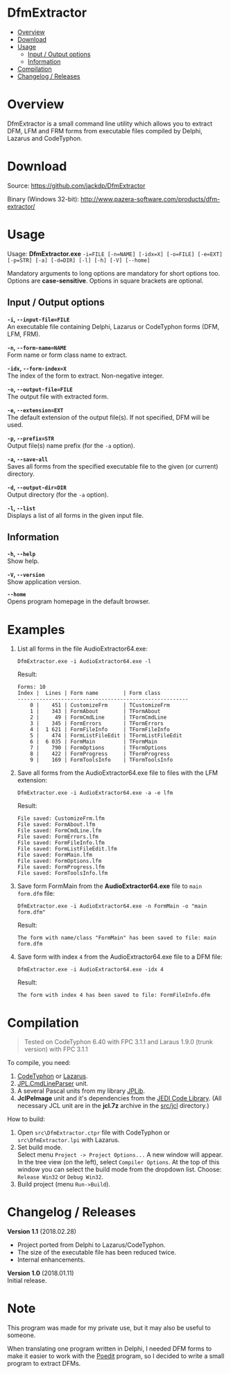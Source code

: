 # DfmExtractor 

* [Overview](#overview)
* [Download](#download)
* [Usage](#usage)
	* [Input / Output options](#input--output-options)
	* [Information](#information)
* [Compilation](#compilation)
* [Changelog / Releases](#changelog--releases)

# Overview

DfmExtractor is a small command line utility which allows you to extract DFM, LFM and FRM forms from executable files compiled by Delphi, Lazarus and CodeTyphon.

# Download

Source: https://github.com/jackdp/DfmExtractor

Binary (Windows 32-bit): http://www.pazera-software.com/products/dfm-extractor/


# Usage

Usage: **DfmExtractor.exe** `-i=FILE [-n=NAME] [-idx=X] [-o=FILE] [-e=EXT] [-p=STR] [-a] [-d=DIR]
[-l] [-h] [-V] [--home]`

Mandatory arguments to long options are mandatory for short options too.  
Options are **case-sensitive**. Options in square brackets are optional.  

## Input / Output options

**`-i`, `--input-file=FILE`**  
An executable file containing Delphi, Lazarus or CodeTyphon forms (DFM, LFM, FRM).

**`-n`, `--form-name=NAME`**  
Form name or form class name to extract.

**`-idx`, `--form-index=X`**  
The index of the form to extract. Non-negative integer.

**`-o`, `--output-file=FILE`**  
The output file with extracted form.

**`-e`, `--extension=EXT`**  
The default extension of the output file(s). If not specified, DFM will be used.

**`-p`, `--prefix=STR`**  
Output file(s) name prefix (for the `-a` option).

**`-a`, `--save-all`**  
Saves all forms from the specified executable file to the given (or current) directory.

**`-d`, `--output-dir=DIR`**  
Output directory (for the `-a` option).

**`-l`, `--list`**  
Displays a list of all forms in the given input file.

## Information

**`-h`, `--help`**  
Show help.

**`-V`, `--version`**  
Show application version.

**`--home`**  
Opens program homepage in the default browser.

# Examples
<ol>
<li>
List all forms in the file AudioExtractor64.exe:

  `DfmExtractor.exe -i AudioExtractor64.exe -l`
  
Result:  
```
Forms: 10
Index |  Lines | Form name        | Form class
-------------------------------------------------------
    0 |    451 | CustomizeFrm     | TCustomizeFrm
    1 |    343 | FormAbout        | TFormAbout
    2 |     49 | FormCmdLine      | TFormCmdLine
    3 |    345 | FormErrors       | TFormErrors
    4 |  1 621 | FormFileInfo     | TFormFileInfo
    5 |    474 | FormListFileEdit | TFormListFileEdit
    6 |  6 035 | FormMain         | TFormMain
    7 |    790 | FormOptions      | TFormOptions
    8 |    422 | FormProgress     | TFormProgress
    9 |    169 | FormToolsInfo    | TFormToolsInfo
```
</li>

<li>
Save all forms from the AudioExtractor64.exe file to files with the LFM extension:

  `DfmExtractor.exe -i AudioExtractor64.exe -a -e lfm`
  
Result:
```
File saved: CustomizeFrm.lfm
File saved: FormAbout.lfm
File saved: FormCmdLine.lfm
File saved: FormErrors.lfm
File saved: FormFileInfo.lfm
File saved: FormListFileEdit.lfm
File saved: FormMain.lfm
File saved: FormOptions.lfm
File saved: FormProgress.lfm
File saved: FormToolsInfo.lfm
```
</li>
<li>
Save form FormMain from the <b>AudioExtractor64.exe</b> file to <code>main form.dfm</code> file:

  `DfmExtractor.exe -i AudioExtractor64.exe -n FormMain -o "main form.dfm"`
  
Result:

`The form with name/class "FormMain" has been saved to file: main form.dfm`
</li>
<li>
Save form with index <code>4</code> from the AudioExtractor64.exe file to a DFM file:

  `DfmExtractor.exe -i AudioExtractor64.exe -idx 4`
  
Result:

`The form with index 4 has been saved to file: FormFileInfo.dfm`
</li>

</ol>

# Compilation

> Tested on CodeTyphon 6.40 with FPC 3.1.1 and Laraus 1.9.0 (trunk version) with FPC 3.1.1

To compile, you need:
1. [CodeTyphon](http://pilotlogic.com/sitejoom/) or [Lazarus](https://www.lazarus-ide.org/).
1. [JPL.CmdLineParser](https://github.com/jackdp/JPL.CmdLineParser) unit.
1. A several Pascal units from my library [JPLib](https://github.com/jackdp/JPLib/).
1. **JclPeImage** unit and it's dependencies from the [JEDI Code Library](https://github.com/project-jedi/jcl). (All necessary JCL unit are in the **jcl.7z** archive in the [src/jcl](src/jcl) directory.)

How to build:
1. Open `src\DfmExtractor.ctpr` file with CodeTyphon or `src\DfmExtractor.lpi` with Lazarus.
1. Set build mode.  
Select menu `Project -> Project Options...` A new window will appear.
In the tree view (on the left), select `Compiler Options`.
At the top of this window you can select the build mode from the dropdown list.
Choose: `Release Win32` or `Debug Win32`.
1. Build project (menu `Run->Build`).


# Changelog / Releases

**Version 1.1** (2018.02.28)
- Project ported from Delphi to Lazarus/CodeTyphon.
- The size of the executable file has been reduced twice.
- Internal enhancements.

**Version 1.0** (2018.01.11)  
Initial release.

# Note

This program was made for my private use, but it may also be useful to someone.

When translating one program written in Delphi, I needed DFM forms to make it easier to work with the [Poedit](https://github.com/vslavik/poedit) program, so I decided to write a small program to extract DFMs.